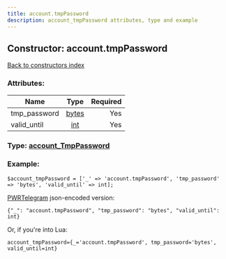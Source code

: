 ```yaml
---
title: account.tmpPassword
description: account_tmpPassword attributes, type and example
---
```

## Constructor: account.tmpPassword  
[Back to constructors index](index.md)



### Attributes:

| Name     |    Type       | Required |
|----------|:-------------:|---------:|
|tmp\_password|[bytes](../types/bytes.md) | Yes|
|valid\_until|[int](../types/int.md) | Yes|



### Type: [account\_TmpPassword](../types/account_TmpPassword.md)


### Example:

```
$account_tmpPassword = ['_' => 'account.tmpPassword', 'tmp_password' => 'bytes', 'valid_until' => int];
```  

[PWRTelegram](https://pwrtelegram.xyz) json-encoded version:

```
{"_": "account.tmpPassword", "tmp_password": "bytes", "valid_until": int}
```


Or, if you're into Lua:  


```
account_tmpPassword={_='account.tmpPassword', tmp_password='bytes', valid_until=int}

```


